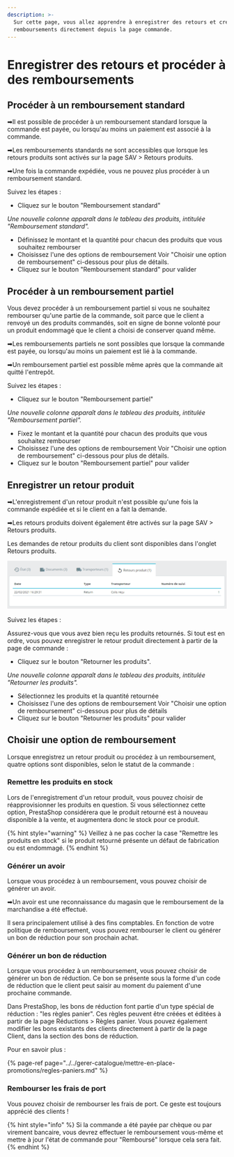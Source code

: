 ```yaml
---
description: >-
  Sur cette page, vous allez apprendre à enregistrer des retours et créer des
  remboursements directement depuis la page commande.
---
```


# Enregistrer des retours et procéder à des remboursements

## Procéder à un remboursement standard

➡Il est possible de procéder à un remboursement standard lorsque la commande est payée, ou lorsqu'au moins un paiement est associé à la commande. 

➡Les remboursements standards ne sont accessibles que lorsque les retours produits sont activés sur la page SAV &gt; Retours produits. 

➡Une fois la commande expédiée, vous ne pouvez plus procéder à un remboursement standard.

Suivez les étapes :

* Cliquez sur le bouton "Remboursement standard"

_Une nouvelle colonne apparaît dans le tableau des produits, intitulée "Remboursement standard"._ 

* Définissez le montant et la quantité pour chacun des produits que vous souhaitez rembourser
* Choisissez l'une des options de remboursement  Voir "Choisir une option de remboursement" ci-dessous pour plus de détails. 
* Cliquez sur le bouton "Remboursement standard" pour valider

## Procéder à un remboursement partiel

Vous devez procéder à un remboursement partiel si vous ne souhaitez rembourser qu'une partie de la commande, soit parce que le client a renvoyé un des produits commandés, soit en signe de bonne volonté pour un produit endommagé que le client a choisi de conserver quand même.

➡Les remboursements partiels ne sont possibles que lorsque la commande est payée, ou lorsqu'au moins un paiement est lié à la commande. 

➡Un remboursement partiel est possible même après que la commande ait quitté l'entrepôt.

Suivez les étapes : 

* Cliquez sur le bouton "Remboursement partiel"

_Une nouvelle colonne apparaît dans le tableau des produits, intitulée "Remboursement partiel"._ 

* Fixez le montant et la quantité pour chacun des produits que vous souhaitez rembourser 
* Choisissez l'une des options de remboursement Voir "Choisir une option de remboursement" ci-dessous pour plus de détails. 
* Cliquez sur le bouton "Remboursement partiel" pour valider

## Enregistrer un retour produit

➡L'enregistrement d'un retour produit n'est possible qu'une fois la commande expédiée et si le client en a fait la demande. 

➡Les retours produits doivent également être activés sur la page SAV &gt; Retours produits. 

Les demandes de retour produits du client sont disponibles dans l'onglet Retours produits.

![Onglet Retours produits dans la section administrative ](../../../../.gitbook/assets/image%20%2813%29.png)

Suivez les étapes :

Assurez-vous que vous avez bien reçu les produits retournés. Si tout est en ordre, vous pouvez enregistrer le retour produit directement à partir de la page de commande :

* Cliquez sur le bouton "Retourner les produits".

_Une nouvelle colonne apparaît dans le tableau des produits, intitulée "Retourner les produits"._

* Sélectionnez les produits et la quantité retournée
* Choisissez l'une des options de remboursement  Voir "Choisir une option de remboursement" ci-dessous pour plus de détails
* Cliquez sur le bouton "Retourner les produits" pour valider

## Choisir une option de remboursement

Lorsque enregistrez un retour produit ou procédez à un remboursement, quatre options sont disponibles, selon le statut de la commande : 

### Remettre les produits en stock

Lors de l'enregistrement d'un retour produit, vous pouvez choisir de réapprovisionner les produits en question. Si vous sélectionnez cette option, PrestaShop considérera que le produit retourné est à nouveau disponible à la vente, et augmentera donc le stock pour ce produit.

{% hint style="warning" %}
Veillez à ne pas cocher la case "Remettre les produits en stock" si le produit retourné présente un défaut de fabrication ou est endommagé.
{% endhint %}

### Générer un avoir 

Lorsque vous procédez à un remboursement, vous pouvez choisir de générer un avoir. 

➡Un avoir est une reconnaissance du magasin que le remboursement de la marchandise a été effectué.

Il sera principalement utilisé à des fins comptables. En fonction de votre politique de remboursement, vous pouvez rembourser le client ou générer un bon de réduction pour son prochain achat.

### Générer un bon de réduction 

Lorsque vous procédez à un remboursement, vous pouvez choisir de générer un bon de réduction. Ce bon se présente sous la forme d'un code de réduction que le client peut saisir au moment du paiement d'une prochaine commande.

Dans PrestaShop, les bons de réduction font partie d'un type spécial de réduction : "les règles panier". Ces règles peuvent être créées et éditées à partir de la page Réductions &gt; Règles panier. Vous pouvez également modifier les bons existants des clients directement à partir de la page Client, dans la section des bons de réduction.

Pour en savoir plus :

{% page-ref page="../../gerer-catalogue/mettre-en-place-promotions/regles-paniers.md" %}

### Rembourser les frais de port 

Vous pouvez choisir de rembourser les frais de port. Ce geste est toujours apprécié des clients !

{% hint style="info" %}
Si la commande a été payée par chèque ou par virement bancaire, vous devrez effectuer le remboursement vous-même et mettre à jour l'état de commande pour "Remboursé" lorsque cela sera fait.
{% endhint %}

